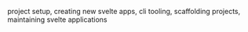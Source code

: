 project setup, creating new svelte apps, cli tooling, scaffolding projects, maintaining svelte applications